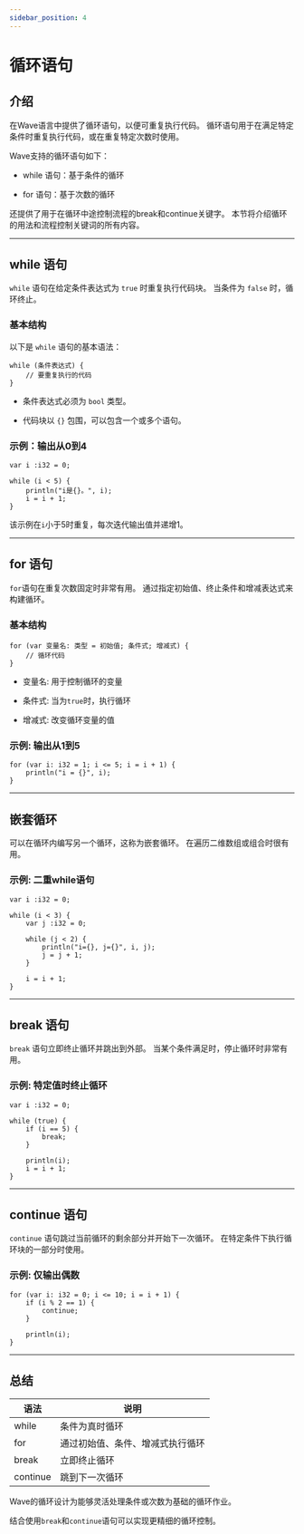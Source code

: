 ```yaml
---
sidebar_position: 4
---
```


# 循环语句

## 介绍

在Wave语言中提供了循环语句，以便可重复执行代码。
循环语句用于在满足特定条件时重复执行代码，或在重复特定次数时使用。

Wave支持的循环语句如下：

- while 语句：基于条件的循环

- for 语句：基于次数的循环

还提供了用于在循环中途控制流程的break和continue关键字。
本节将介绍循环的用法和流程控制关键词的所有内容。

---

## while 语句

`while` 语句在给定条件表达式为 `true` 时重复执行代码块。
当条件为 `false` 时，循环终止。

### 基本结构

以下是 `while` 语句的基本语法：

```wave
while (条件表达式) {
    // 要重复执行的代码
}
```

- 条件表达式必须为 `bool` 类型。

- 代码块以 `{}` 包围，可以包含一个或多个语句。

### 示例：输出从0到4

```wave
var i :i32 = 0;

while (i < 5) {
    println("i是{}。", i);
    i = i + 1;
}
```

该示例在`i`小于5时重复，每次迭代输出值并递增1。

---

## for 语句

`for`语句在重复次数固定时非常有用。
通过指定初始值、终止条件和增减表达式来构建循环。

### 基本结构

```wave
for (var 变量名: 类型 = 初始值; 条件式; 增减式) {
    // 循环代码
}
```

- 变量名: 用于控制循环的变量

- 条件式: 当为`true`时，执行循环

- 增减式: 改变循环变量的值

### 示例: 输出从1到5

```wave
for (var i: i32 = 1; i <= 5; i = i + 1) {
    println("i = {}", i);
}
```

---

## 嵌套循环

可以在循环内编写另一个循环，这称为嵌套循环。
在遍历二维数组或组合时很有用。

### 示例: 二重while语句

```wave
var i :i32 = 0;

while (i < 3) {
    var j :i32 = 0;

    while (j < 2) {
        println("i={}, j={}", i, j);
        j = j + 1;
    }

    i = i + 1;
}
```

---

## break 语句

`break` 语句立即终止循环并跳出到外部。
当某个条件满足时，停止循环时非常有用。

### 示例: 特定值时终止循环

```wave
var i :i32 = 0;

while (true) {
    if (i == 5) {
        break;
    }

    println(i);
    i = i + 1;
}
```

---

## continue 语句

`continue` 语句跳过当前循环的剩余部分并开始下一次循环。
在特定条件下执行循环块的一部分时使用。

### 示例: 仅输出偶数

```wave
for (var i: i32 = 0; i <= 10; i = i + 1) {
    if (i % 2 == 1) {
        continue;
    }

    println(i);
}
```

---

## 总结

| 语法       | 说明               |
| -------- | ---------------- |
| while    | 条件为真时循环          |
| for      | 通过初始值、条件、增减式执行循环 |
| break    | 立即终止循环           |
| continue | 跳到下一次循环          |

Wave的循环设计为能够灵活处理条件或次数为基础的循环作业。

结合使用`break`和`continue`语句可以实现更精细的循环控制。